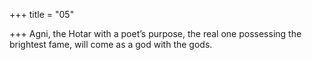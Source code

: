 +++
title = "05"

+++
Agni, the Hotar with a poet’s purpose, the real one possessing the  brightest fame,
will come as a god with the gods.